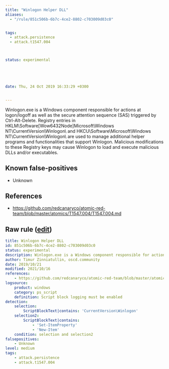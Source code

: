 ```yaml
---
title: "Winlogon Helper DLL"
aliases:
  - "/rule/851c506b-6b7c-4ce2-8802-c703009d03c0"


tags:
  - attack.persistence
  - attack.t1547.004



status: experimental





date: Thu, 24 Oct 2019 16:33:29 +0300


---
```


Winlogon.exe is a Windows component responsible for actions at logon/logoff as well as the secure attention sequence (SAS) triggered by Ctrl-Alt-Delete. Registry entries in HKLM\Software[Wow6432Node]Microsoft\Windows NT\CurrentVersion\Winlogon\ and HKCU\Software\Microsoft\Windows NT\CurrentVersion\Winlogon\ are used to manage additional helper programs and functionalities that support Winlogon. Malicious modifications to these Registry keys may cause Winlogon to load and execute malicious DLLs and/or executables.

<!--more-->


## Known false-positives

* Unknown



## References

* https://github.com/redcanaryco/atomic-red-team/blob/master/atomics/T1547.004/T1547.004.md


## Raw rule ([edit](https://github.com/SigmaHQ/sigma/edit/master/rules/windows/powershell/powershell_script/posh_ps_winlogon_helper_dll.yml))
```yaml
title: Winlogon Helper DLL
id: 851c506b-6b7c-4ce2-8802-c703009d03c0
status: experimental
description: Winlogon.exe is a Windows component responsible for actions at logon/logoff as well as the secure attention sequence (SAS) triggered by Ctrl-Alt-Delete. Registry entries in HKLM\Software[Wow6432Node]Microsoft\Windows NT\CurrentVersion\Winlogon\ and HKCU\Software\Microsoft\Windows NT\CurrentVersion\Winlogon\ are used to manage additional helper programs and functionalities that support Winlogon. Malicious modifications to these Registry keys may cause Winlogon to load and execute malicious DLLs and/or executables.
author: Timur Zinniatullin, oscd.community
date: 2019/10/21
modified: 2021/10/16
references:
    - https://github.com/redcanaryco/atomic-red-team/blob/master/atomics/T1547.004/T1547.004.md
logsource:
    product: windows
    category: ps_script
    definition: Script block logging must be enabled
detection:
    selection:
        ScriptBlockText|contains: 'CurrentVersion\Winlogon'
    selection2:
        ScriptBlockText|contains:
            - 'Set-ItemProperty'
            - 'New-Item'
    condition: selection and selection2
falsepositives:
    - Unknown
level: medium
tags:
    - attack.persistence
    - attack.t1547.004
```
